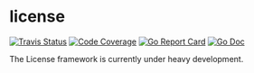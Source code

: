 # license
[![Travis Status](https://travis-ci.com/ubogdan/license.svg?branch=master)](https://travis-ci.org/ubogdan/license)
[![Code Coverage](https://codecov.io/gh/ubogdan/license/branch/master/graph/badge.svg)](https://codecov.io/gh/ubogdan/license)
[![Go Report Card](https://goreportcard.com/badge/github.com/ubogdan/license)](https://goreportcard.com/report/github.com/ubogdan/license)
[![Go Doc](https://godoc.org/github.com/ubogdan/license?status.svg)](https://godoc.org/github.com/ubogdan/license)

The License framework is currently under heavy development. 
